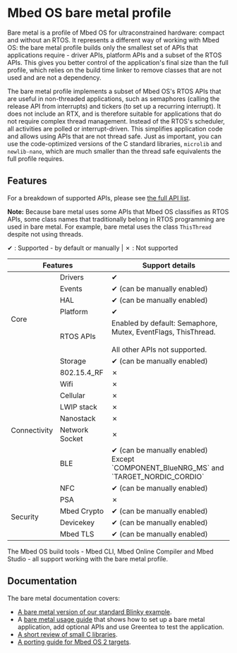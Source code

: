 # Mbed OS bare metal profile

Bare metal is a profile of Mbed OS for ultraconstrained hardware: compact and without an RTOS. It represents a different way of working with Mbed OS: the bare metal profile builds only the smallest set of APIs that applications require - driver APIs, platform APIs and a subset of the RTOS APIs. This gives you better control of the application's final size than the full profile, which relies on the build time linker to remove classes that are not used and are not a dependency.

The bare metal profile implements a subset of Mbed OS's RTOS APIs that are useful in non-threaded applications, such as semaphores (calling the release API from interrupts) and tickers (to set up a recurring interrupt). It does not include an RTX, and is therefore suitable for applications that do not require complex thread management. Instead of the RTOS's scheduler, all activities are polled or interrupt-driven. This simplifies application code and allows using APIs that are not thread safe. Just as important, you can use the code-optimized versions of the C standard libraries, `microlib` and `newlib-nano`, which are much smaller than the thread safe equivalents the full profile requires.

## Features

For a breakdown of supported APIs, please see [the full API list](../apis/index.html).

<span class="notes">**Note:** Because bare metal uses some APIs that Mbed OS classifies as RTOS APIs, some class names that traditionally belong in RTOS programming are used in bare metal. For example, bare metal uses the class `ThisThread` despite not using threads.</span>

&#10004; : Supported - by default or manually | &#10007; : Not supported

<table>
    <thead>
        <tr>
            <th colspan="2">Features</th>
            <th>Support details</th>
        </tr>
    </thead>
    <tbody>
        <tr>
            <td rowspan="6">Core</td>
            <td>Drivers</td>
            <td>&#10004;</td>
        </tr>
        <tr>        
            <td>Events</td>
            <td>&#10004; (can be manually enabled)</td>
        </tr>
        <tr>        
            <td>HAL</td>
            <td>&#10004; (can be manually enabled)</td>
        </tr>
        <tr>        
            <td>Platform</td>
            <td>&#10004;</td>
        </tr>
            <tr>        
            <td>RTOS APIs</td>
            <td>Enabled by default: Semaphore, Mutex, EventFlags, ThisThread.<br><br> All other APIs not supported.</td>
        </tr>
        <tr>        
            <td>Storage</td>
            <td>&#10004; (can be manually enabled)</td>
        <tr>
            <td rowspan="8">Connectivity</td>
            <td>802.15.4_RF</td>
            <td>&#10007;</td>
        </tr>
        <tr>
            <td>Wifi</td>
            <td>&#10007;</td>
        </tr>
        <tr>
            <td>Cellular</td>
            <td>&#10007;</td>
        </tr>
        <tr>
            <td>LWIP stack</td>
            <td>&#10007;</td>
        </tr>
        <tr>
            <td>Nanostack</td>
            <td>&#10007;</td>
        </tr>
        <tr>
            <td>Network Socket</td>
            <td>&#10007;</td>
        </tr>
        </tr>
        <tr>
            <td>BLE</td>
            <td>&#10004; (can be manually enabled)<br>Except `COMPONENT_BlueNRG_MS` and `TARGET_NORDIC_CORDIO`</td>
        </tr>    
        <tr>
            <td>NFC</td>
            <td>&#10004; (can be manually enabled)</td>
        </tr>
        <tr>
            <td rowspan="4">Security</td>
            <td>PSA</td>
            <td>&#10007;</td>
        </tr>
        <tr>
            <td>Mbed Crypto</td>
            <td>&#10004; (can be manually enabled)</td>
        </tr>
        <tr>
            <td>Devicekey</td>
            <td>&#10004; (can be manually enabled)</td>
        </tr>  
        <tr>
            <td>Mbed TLS</td>
            <td>&#10004; (can be manually enabled)</td>
        </tr>
    </tbody>
</table>

The Mbed OS build tools - Mbed CLI, Mbed Online Compiler and Mbed Studio - all support working with the bare metal profile.

## Documentation

The bare metal documentation covers:

- [A bare metal version of our standard Blinky example](../bare-metal/bare-metal-example.html).
- A [bare metal usage guide](../bare-metal/using-the-bare-metal-profile.html) that shows how to set up a bare metal application, add optional APIs and use Greentea to test the application.
- [A short review of small C libraries](../bare-metal/using-small-c-libraries.html).
- [A porting guide for Mbed OS 2 targets](../bare-metal/porting-a-target-from-mbed-os-2-to-mbed-os-6-bare-metal.html).
